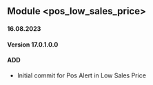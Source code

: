 ## Module <pos_low_sales_price>

#### 16.08.2023
#### Version 17.0.1.0.0
#### ADD
- Initial commit for Pos Alert in Low Sales Price